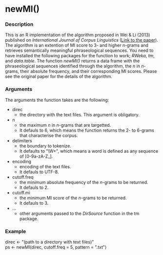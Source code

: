 newMI()
=====

### Description ###
This is an R implementation of the algorithm proposed in Wei &amp; Li (2013) published on *International Journal of Corpus Linguistics* ([Link to the paper](http://www.ingentaconnect.com/content/jbp/ijcl/2013/00000018/00000004/art00003)). The algorithm is an extention of MI score to 3- and higher *n*-grams and retrieves semantically meaningful phraseological sequences. You need to have installed the following packages for the function to work; *RWeka*, *tm*, and *data.table*. The function *newMI()* returns a data frame with the phraseological sequences identified through the algorithm, the *n* in *n*-grams, their absolute frequency, and their corresponding MI scores. Please see the original paper for the details of the algorithm.

### Arguments ###
The arguments the function takes are the following:
* direc 
  - the directory with the text files. This argument is obligatory.
* n
  - the maximum *n* in *n*-grams that are targetted.
  - It defauls to 6, which means the function returns the 2- to 6-grams that characterise the corpus.
* delimiters
  - the boundary to tokenize.
  - It defaults to "\\W+", which means a word is defined as any sequence of [0-9a-zA-Z_].
* encoding
  - encoding of the text files.
  - It defauls to UTF-8.
* cutoff.freq
  - the minimum absolute frequency of the *n*-grams to be returned.
  - It defauls to 2.
* cutoff.mi
  - the minimum MI score of the *n*-grams to be returned.
  - It defauls to 3.
* ...
  - other arguments passed to the *DirSource* function in the tm package.

### Example ###
direc <- "(path to a directory with text files)"  
ps <- newMI(direc, cutoff.freq = 5, pattern = ".txt")  
